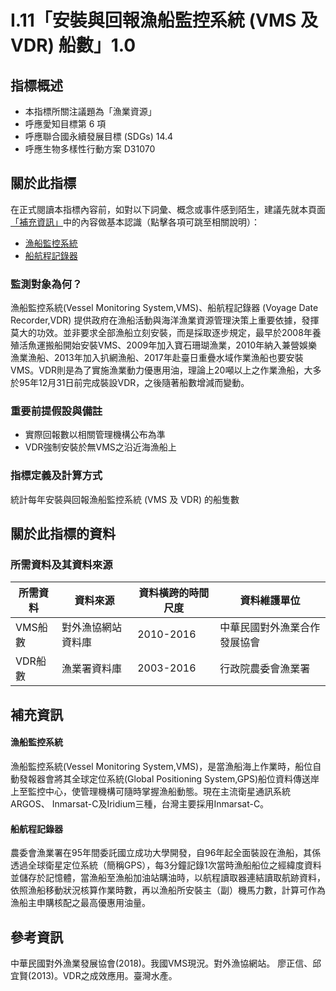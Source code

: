 # I.11「安裝與回報漁船監控系統 (VMS 及 VDR) 船數」1.0


## 指標概述

* 本指標所關注議題為「漁業資源」
* 呼應愛知目標第 6 項
* 呼應聯合國永續發展目標 (SDGs) 14.4
* 呼應生物多樣性行動方案 D31070


<script type="text/javascript" src="http://cdn.mathjax.org/mathjax/latest/MathJax.js?config=TeX-AMS-MML_HTMLorMML"></script>


## 關於此指標

在正式閱讀本指標內容前，如對以下詞彙、概念或事件感到陌生，建議先就本頁面[「補充資訊」](#補充資訊)中的內容做基本認識（點擊各項可跳至相關說明）：

* [漁船監控系統](#漁船監控系統)
* [船航程記錄器](#船航程記錄器)

### 監測對象為何？

漁船監控系統(Vessel Monitoring System,VMS)、船航程記錄器 (Voyage Date Recorder,VDR) 提供政府在漁船活動與海洋漁業資源管理決策上重要依據，發揮莫大的功效。並非要求全部漁船立刻安裝，而是採取逐步規定，最早於2008年養殖活魚運搬船開始安裝VMS、2009年加入寶石珊瑚漁業，2010年納入兼營娛樂漁業漁船、2013年加入扒網漁船、2017年赴臺日重疊水域作業漁船也要安裝VMS。VDR則是為了實施漁業動力優惠用油，理論上20噸以上之作業漁船，大多於95年12月31日前完成裝設VDR，之後隨著船數增減而變動。



### 重要前提假設與備註

* 實際回報數以相關管理機構公布為準
* VDR強制安裝於無VMS之沿近海漁船上

### 指標定義及計算方式

統計每年安裝與回報漁船監控系統 (VMS 及 VDR) 的船隻數 


## 關於此指標的資料

### 所需資料及其資料來源

| 所需資料 | 資料來源 | 資料橫跨的時間尺度 | 資料維護單位 |
|-----|-----|-----|-----|
| VMS船數 | 對外漁協網站資料庫 | 2010-2016 | 中華民國對外漁業合作發展協會 |
| VDR船數 | 漁業署資料庫| 2003-2016 | 行政院農委會漁業署 |





## 補充資訊

#### 漁船監控系統

漁船監控系統(Vessel Monitoring System,VMS)，是當漁船海上作業時，船位自動發報器會將其全球定位系統(Global Positioning System,GPS)船位資料傳送岸上至監控中心，使管理機構可隨時掌握漁船動態。現在主流衛星通訊系統ARGOS、 Inmarsat-C及Iridium三種，台灣主要採用Inmarsat-C。

#### 船航程記錄器

農委會漁業署在95年間委託國立成功大學開發，自96年起全面裝設在漁船，其係透過全球衛星定位系統（簡稱GPS），每3分鐘記錄1次當時漁船船位之經緯度資料並儲存於記憶體，當漁船至漁船加油站購油時，以航程讀取器連結讀取航跡資料，依照漁船移動狀況核算作業時數，再以漁船所安裝主（副）機馬力數，計算可作為漁船主申購核配之最高優惠用油量。




## 參考資訊
中華民國對外漁業發展協會(2018)。我國VMS現況。對外漁協網站。
廖正信、邱宜賢(2013)。VDR之成效應用。臺灣水產。
